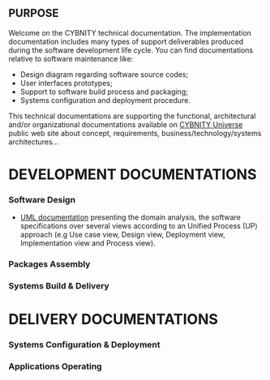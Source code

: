 ## PURPOSE
Welcome on the CYBNITY technical documentation.
The implementation documentation includes many types of support deliverables produced during the software development life cycle.
You can find documentations relative to software maintenance like:
- Design diagram regarding software source codes;
- User interfaces prototypes;
- Support to software build process and packaging;
- Systems configuration and deployment procedure.

This technical documentations are supporting the functional, architectural and/or organizational documentations available on [CYBNITY Universe](https://cybnity.notion.site/CYBNITY-Universe-c707ba2ebc3047c6ad533f18b2e0f9db) public web site about concept, requirements, business/technology/systems architectures...


# DEVELOPMENT DOCUMENTATIONS
### Software Design
- [UML documentation](uml) presenting the domain analysis, the software specifications over several views according to an Unified Process (UP) approach (e.g Use case view, Design view, Deployment view, Implementation view and Process view).

### Packages Assembly

### Systems Build & Delivery


# DELIVERY DOCUMENTATIONS
### Systems Configuration & Deployment

### Applications Operating
